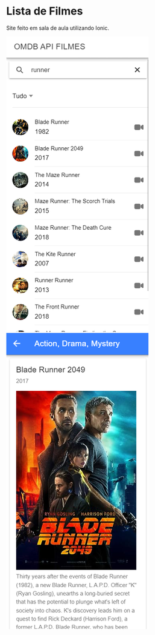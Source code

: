 # Lista de Filmes

Site feito em sala de aula utilizando Ionic.

<div center>
  <img src="filmesSearch.png">
  <img src="filmesPoster.png">
</div>

